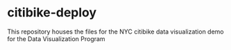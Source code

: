 # citibike-deploy
This repository houses the files for the NYC citibike data visualization demo for the Data Visualization Program
